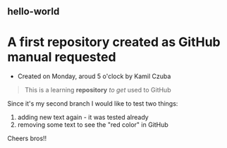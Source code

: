## hello-world
# A first repository created as GitHub manual requested
* Created on Monday, aroud 5 o'clock by Kamil Czuba
>This is a learning **repository** *to get* used to GitHub

Since it's my second branch I would like to test two things:
1) adding new text again - it was tested already
2) removing some text to see the "red color" in GitHub

Cheers bros!!
